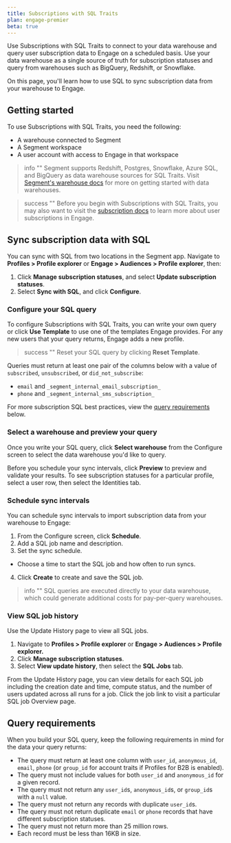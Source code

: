 ```yaml
---
title: Subscriptions with SQL Traits
plan: engage-premier
beta: true
---
```


Use Subscriptions with SQL Traits to connect to your data warehouse and query user subscription data to Engage on a scheduled basis. Use your data warehouse as a single source of truth for subscription statuses and query from warehouses such as BigQuery, Redshift, or Snowflake.

On this page, you'll learn how to use SQL to sync subscription data from your warehouse to Engage.

## Getting started

To use Subscriptions with SQL Traits, you need the following:
- A warehouse connected to Segment
- A Segment workspace
- A user account with access to Engage in that workspace

> info ""
> Segment supports Redshift, Postgres, Snowflake, Azure SQL, and BigQuery as data warehouse sources for SQL Traits. Visit [Segment's warehouse docs](/docs/connections/storage/warehouses/) for more on getting started with data warehouses.  

> success ""
> Before you begin with Subscriptions with SQL Traits, you may also want to visit the [subscription docs](/docs/engage/user-subscriptions/) to learn more about user subscriptions in Engage.

## Sync subscription data with SQL

You can sync with SQL from two locations in the Segment app. Navigate to **Profiles > Profile explorer** or **Engage > Audiences > Profile explorer**, then:

1. Click **Manage subscription statuses**, and select **Update subscription statuses**.
2. Select **Sync with SQL**, and click **Configure**.

### Configure your SQL query

To configure Subscriptions with SQL Traits, you can write your own query or click **Use Template** to use one of the templates Engage provides. For any new users that your query returns, Engage adds a new profile.

> success ""
> Reset your SQL query by clicking **Reset Template**.

Queries must return at least one pair of the columns below with a value of `subscribed`, `unsubscribed`, or `did_not_subscribe`:
- `email` and `_segment_internal_email_subscription_`
- `phone` and `_segment_internal_sms_subscription_`

For more subscription SQL best practices, view the [query requirements](#query-requirements) below.

### Select a warehouse and preview your query

Once you write your SQL query, click **Select warehouse** from the Configure screen to select the data warehouse you'd like to query.

Before you schedule your sync intervals, click **Preview** to preview and validate your results. To see subscription statuses for a particular profile, select a user row, then select the Identities tab.

### Schedule sync intervals

You can schedule sync intervals to import subscription data from your warehouse to Engage:

1. From the Configure screen, click **Schedule**.
2. Add a SQL job name and description.
3. Set the sync schedule.
  - Choose a time to start the SQL job and how often to run syncs.
4. Click **Create** to create and save the SQL job.

> info ""
> SQL queries are executed directly to your data warehouse, which could generate additional costs for pay-per-query warehouses.

### View SQL job history

Use the Update History page to view all SQL jobs.

1. Navigate to **Profiles > Profile explorer** or **Engage > Audiences > Profile explorer.**
2. Click **Manage subscription statuses**.
3. Select **View update history**, then select the **SQL Jobs** tab.

From the Update History page, you can view details for each SQL job including the creation date and time, compute status, and the number of users updated across all runs for a job. Click the job link to visit a particular SQL job Overview page.

## Query requirements

When you build your SQL query, keep the following requirements in mind for the data your query returns:

- The query must return at least one column with `user_id`, `anonymous_id`, `email`, `phone` (or `group_id` for account traits if Profiles for B2B is enabled).
- The query must not include values for both `user_id` and `anonymous_id` for a given record.
- The query must not return any `user_id`s, `anonymous_id`s, or `group_id`s with a `null` value.
- The query must not return any records with duplicate `user_id`s.
- The query must not return duplicate `email` or `phone` records that have different subscription statuses.
- The query must not return more than 25 million rows.
- Each record must be less than 16KB in size.
